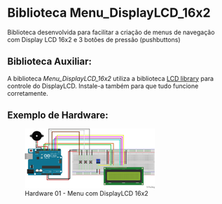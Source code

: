 # Biblioteca Menu_DisplayLCD_16x2
Biblioteca desenvolvida para facilitar a criação de menus de navegação com Display LCD 16x2 e 3 botões de pressão (pushbuttons)

## Biblioteca Auxiliar:
A biblioteca _Menu_DisplayLCD_16x2_ utiliza a biblioteca [LCD library](https://bitbucket.org/fmalpartida/new-liquidcrystal/wiki/Home) para controle do DisplayLCD. Instale-a também para que tudo funcione corretamente.

## Exemplo de Hardware:
<!--
### Menu com DisplayLCD 16x2 e Módulo I2C

<figure>
    <img src="/Menu-DisplayLCD-16x2/hardware/exemploHardware2.png" width="70%" alt="Menu com DisplayLCD 16x2 I2C">
    <figcaption>Hardware 02 - Menu com DisplayLCD 16x2 I2C</figcaption>
</figure>

### Menu com DisplayLCD 16x2
-->
<figure>
    <img src="/hardware/exemploHardware.png" width="70%" alt="Menu com DisplayLCD 16x2">
    <figcaption>Hardware 01 - Menu com DisplayLCD 16x2</figcaption>
</figure>
